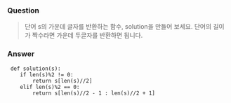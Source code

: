 ### Question
> 단어 s의 가운데 글자를 반환하는 함수, solution을 만들어 보세요. 단어의 길이가 짝수라면 가운데 두글자를 반환하면 됩니다.

### Answer
```
 def solution(s):
    if len(s)%2 != 0:
        return s[len(s)//2]
    elif len(s)%2 == 0:
        return s[len(s)//2 - 1 : len(s)//2 + 1]
```